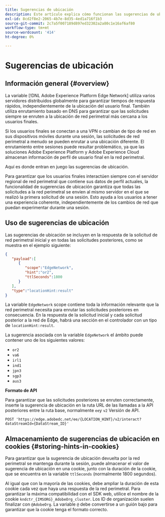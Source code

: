 ```yaml
---
title: Sugerencias de ubicación
description: Este artículo explica cómo funcionan las sugerencias de ubicación en la API de servidor de red perimetral, de modo que las solicitudes de usuario final siempre se puedan enrutar al mismo servidor.
exl-id: 8cd2f8e2-2065-4b7e-8d35-4ed1a716f1b3
source-git-commit: 2c7a5f007189d897ed32302a2a80c1e16af6af80
workflow-type: tm+mt
source-wordcount: '414'
ht-degree: 0%

---
```


# Sugerencias de ubicación

## Información general {#overview}

La variable [!DNL Adobe Experience Platform Edge Network] utiliza varios servidores distribuidos globalmente para garantizar tiempos de respuesta rápidos, independientemente de la ubicación del usuario final. También utiliza enrutamiento basado en DNS para garantizar que las solicitudes siempre se enruten a la ubicación de red perimetral más cercana a los usuarios finales.

Si los usuarios finales se conectan a una VPN o cambian de tipo de red en sus dispositivos móviles durante una sesión, las solicitudes de red perimetral a menudo se pueden enrutar a una ubicación diferente. El enrutamiento entre sesiones puede resultar problemático, ya que las soluciones Adobe Experience Platform y Adobe Experience Cloud almacenan información de perfil de usuario final en la red perimetral.

Aquí es donde entran en juego las sugerencias de ubicación.

Para garantizar que los usuarios finales interactúen siempre con el servidor regional de red perimetral que contiene sus datos de perfil actuales, la funcionalidad de sugerencias de ubicación garantiza que todas las solicitudes a la red perimetral se envíen al mismo servidor en el que se realizó la primera solicitud de una sesión. Esto ayuda a los usuarios a tener una experiencia coherente, independientemente de los cambios de red que puedan experimentar durante una sesión.

## Uso de sugerencias de ubicación

Las sugerencias de ubicación se incluyen en la respuesta de la solicitud de red perimetral inicial y en todas las solicitudes posteriores, como se muestra en el ejemplo siguiente:

```json
{
   "payload":[
      {
         "scope":"EdgeNetwork",
         "hint":"or2",
         "ttlSeconds":1800
      }
   ],
   "type":"locationHint:result"
}
```

La variable `EdgeNetwork` scope contiene toda la información relevante que la red perimetral necesita para enrutar las solicitudes posteriores en consecuencia. En la respuesta de la solicitud inicial y cada solicitud posterior a la red de Edge, habrá una sección en el controlador con un tipo de `locationHint:result`.

La sugerencia asociada con la variable `EdgeNetwork` el ámbito puede contener uno de los siguientes valores:

* `or2`
* `va6`
* `irl1`
* `ind1`
* `jpn3`
* `sgp3`
* `aus3`

**Formato de API**

Para garantizar que las solicitudes posteriores se enruten correctamente, inserte la sugerencia de ubicación en la ruta URL de las llamadas a la API posteriores entre la ruta base, normalmente `ee`y `v2` Versión de API.

```http
POST 'https://edge.adobedc.net/ee/{LOCATION_HINT}/v2/interact?dataStreamId={DataStream_ID}'
```

## Almacenamiento de sugerencias de ubicación en cookies {#storing-hints-in-cookies}

Para garantizar que la sugerencia de ubicación devuelta por la red perimetral se mantenga durante la sesión, puede almacenar el valor de sugerencia de ubicación en una cookie, junto con la duración de la cookie, que se encuentra en la variable `ttlSeconds` (normalmente 1800 segundos).

Al igual que con la mayoría de las cookies, debe ampliar la duración de esta cookie cada vez que haya una respuesta de la red perimetral. Para garantizar la máxima compatibilidad con el SDK web, utilice el nombre de la cookie `kndctr_{IMSORG}_AdobeOrg_cluster`. Los ID de organización suelen finalizar con `@AdobeOrg`. La variable `@` debe convertirse a un guión bajo para garantizar que la cookie tenga el formato correcto.
